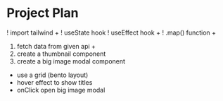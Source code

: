 # Project Plan

! import tailwind +
! useState hook
! useEffect hook +
! .map() function +

1. fetch data from given api +
2. create a thumbnail component
3. create a big image modal component

-   use a grid (bento layout)
-   hover effect to show titles
-   onClick open big image modal
